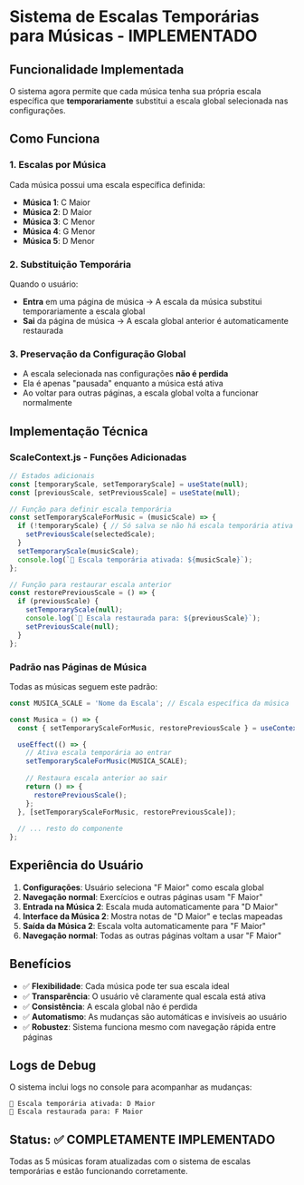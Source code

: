 # Sistema de Escalas Temporárias para Músicas - IMPLEMENTADO

## Funcionalidade Implementada

O sistema agora permite que cada música tenha sua própria escala específica que **temporariamente** substitui a escala global selecionada nas configurações.

## Como Funciona

### 1. **Escalas por Música**

Cada música possui uma escala específica definida:

- **Música 1**: C Maior
- **Música 2**: D Maior  
- **Música 3**: C Menor
- **Música 4**: G Menor
- **Música 5**: D Menor

### 2. **Substituição Temporária**

Quando o usuário:
- **Entra** em uma página de música → A escala da música substitui temporariamente a escala global
- **Sai** da página de música → A escala global anterior é automaticamente restaurada

### 3. **Preservação da Configuração Global**

- A escala selecionada nas configurações **não é perdida**
- Ela é apenas "pausada" enquanto a música está ativa
- Ao voltar para outras páginas, a escala global volta a funcionar normalmente

## Implementação Técnica

### ScaleContext.js - Funções Adicionadas

```javascript
// Estados adicionais
const [temporaryScale, setTemporaryScale] = useState(null);
const [previousScale, setPreviousScale] = useState(null);

// Função para definir escala temporária
const setTemporaryScaleForMusic = (musicScale) => {
  if (!temporaryScale) { // Só salva se não há escala temporária ativa
    setPreviousScale(selectedScale);
  }
  setTemporaryScale(musicScale);
  console.log(`🎵 Escala temporária ativada: ${musicScale}`);
};

// Função para restaurar escala anterior
const restorePreviousScale = () => {
  if (previousScale) {
    setTemporaryScale(null);
    console.log(`🔄 Escala restaurada para: ${previousScale}`);
    setPreviousScale(null);
  }
};
```

### Padrão nas Páginas de Música

Todas as músicas seguem este padrão:

```javascript
const MUSICA_SCALE = 'Nome da Escala'; // Escala específica da música

const Musica = () => {
  const { setTemporaryScaleForMusic, restorePreviousScale } = useContext(ScaleContext);

  useEffect(() => {
    // Ativa escala temporária ao entrar
    setTemporaryScaleForMusic(MUSICA_SCALE);
    
    // Restaura escala anterior ao sair
    return () => {
      restorePreviousScale();
    };
  }, [setTemporaryScaleForMusic, restorePreviousScale]);
  
  // ... resto do componente
};
```

## Experiência do Usuário

1. **Configurações**: Usuário seleciona "F Maior" como escala global
2. **Navegação normal**: Exercícios e outras páginas usam "F Maior"
3. **Entrada na Música 2**: Escala muda automaticamente para "D Maior"
4. **Interface da Música 2**: Mostra notas de "D Maior" e teclas mapeadas
5. **Saída da Música 2**: Escala volta automaticamente para "F Maior"
6. **Navegação normal**: Todas as outras páginas voltam a usar "F Maior"

## Benefícios

- ✅ **Flexibilidade**: Cada música pode ter sua escala ideal
- ✅ **Transparência**: O usuário vê claramente qual escala está ativa
- ✅ **Consistência**: A escala global não é perdida
- ✅ **Automatismo**: As mudanças são automáticas e invisíveis ao usuário
- ✅ **Robustez**: Sistema funciona mesmo com navegação rápida entre páginas

## Logs de Debug

O sistema inclui logs no console para acompanhar as mudanças:

```
🎵 Escala temporária ativada: D Maior
🔄 Escala restaurada para: F Maior
```

## Status: ✅ COMPLETAMENTE IMPLEMENTADO

Todas as 5 músicas foram atualizadas com o sistema de escalas temporárias e estão funcionando corretamente.